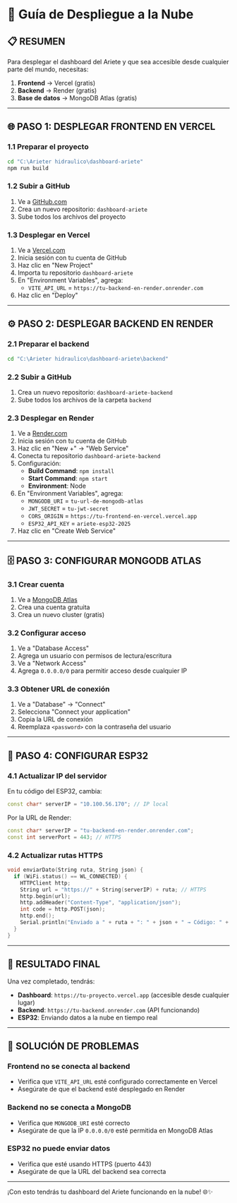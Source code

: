 # 🚀 Guía de Despliegue a la Nube

## 📋 RESUMEN
Para desplegar el dashboard del Ariete y que sea accesible desde cualquier parte del mundo, necesitas:

1. **Frontend** → Vercel (gratis)
2. **Backend** → Render (gratis) 
3. **Base de datos** → MongoDB Atlas (gratis)

---

## 🌐 PASO 1: DESPLEGAR FRONTEND EN VERCEL

### 1.1 Preparar el proyecto
```bash
cd "C:\Arieter hidraulico\dashboard-ariete"
npm run build
```

### 1.2 Subir a GitHub
1. Ve a [GitHub.com](https://github.com)
2. Crea un nuevo repositorio: `dashboard-ariete`
3. Sube todos los archivos del proyecto

### 1.3 Desplegar en Vercel
1. Ve a [Vercel.com](https://vercel.com)
2. Inicia sesión con tu cuenta de GitHub
3. Haz clic en "New Project"
4. Importa tu repositorio `dashboard-ariete`
5. En "Environment Variables", agrega:
   - `VITE_API_URL` = `https://tu-backend-en-render.onrender.com`
6. Haz clic en "Deploy"

---

## ⚙️ PASO 2: DESPLEGAR BACKEND EN RENDER

### 2.1 Preparar el backend
```bash
cd "C:\Arieter hidraulico\dashboard-ariete\backend"
```

### 2.2 Subir a GitHub
1. Crea un nuevo repositorio: `dashboard-ariete-backend`
2. Sube todos los archivos de la carpeta `backend`

### 2.3 Desplegar en Render
1. Ve a [Render.com](https://render.com)
2. Inicia sesión con tu cuenta de GitHub
3. Haz clic en "New +" → "Web Service"
4. Conecta tu repositorio `dashboard-ariete-backend`
5. Configuración:
   - **Build Command**: `npm install`
   - **Start Command**: `npm start`
   - **Environment**: Node
6. En "Environment Variables", agrega:
   - `MONGODB_URI` = `tu-url-de-mongodb-atlas`
   - `JWT_SECRET` = `tu-jwt-secret`
   - `CORS_ORIGIN` = `https://tu-frontend-en-vercel.vercel.app`
   - `ESP32_API_KEY` = `ariete-esp32-2025`
7. Haz clic en "Create Web Service"

---

## 🗄️ PASO 3: CONFIGURAR MONGODB ATLAS

### 3.1 Crear cuenta
1. Ve a [MongoDB Atlas](https://www.mongodb.com/cloud/atlas)
2. Crea una cuenta gratuita
3. Crea un nuevo cluster (gratis)

### 3.2 Configurar acceso
1. Ve a "Database Access"
2. Agrega un usuario con permisos de lectura/escritura
3. Ve a "Network Access"
4. Agrega `0.0.0.0/0` para permitir acceso desde cualquier IP

### 3.3 Obtener URL de conexión
1. Ve a "Database" → "Connect"
2. Selecciona "Connect your application"
3. Copia la URL de conexión
4. Reemplaza `<password>` con la contraseña del usuario

---

## 🔗 PASO 4: CONFIGURAR ESP32

### 4.1 Actualizar IP del servidor
En tu código del ESP32, cambia:
```cpp
const char* serverIP = "10.100.56.170"; // IP local
```

Por la URL de Render:
```cpp
const char* serverIP = "tu-backend-en-render.onrender.com";
const int serverPort = 443; // HTTPS
```

### 4.2 Actualizar rutas HTTPS
```cpp
void enviarDato(String ruta, String json) {
  if (WiFi.status() == WL_CONNECTED) {
    HTTPClient http;
    String url = "https://" + String(serverIP) + ruta; // HTTPS
    http.begin(url);
    http.addHeader("Content-Type", "application/json");
    int code = http.POST(json);
    http.end();
    Serial.println("Enviado a " + ruta + ": " + json + " → Código: " + String(code));
  }
}
```

---

## 🎯 RESULTADO FINAL

Una vez completado, tendrás:

- **Dashboard**: `https://tu-proyecto.vercel.app` (accesible desde cualquier lugar)
- **Backend**: `https://tu-backend.onrender.com` (API funcionando)
- **ESP32**: Enviando datos a la nube en tiempo real

---

## 🔧 SOLUCIÓN DE PROBLEMAS

### Frontend no se conecta al backend
- Verifica que `VITE_API_URL` esté configurado correctamente en Vercel
- Asegúrate de que el backend esté desplegado en Render

### Backend no se conecta a MongoDB
- Verifica que `MONGODB_URI` esté correcto
- Asegúrate de que la IP `0.0.0.0/0` esté permitida en MongoDB Atlas

### ESP32 no puede enviar datos
- Verifica que esté usando HTTPS (puerto 443)
- Asegúrate de que la URL del backend sea correcta

---

¡Con esto tendrás tu dashboard del Ariete funcionando en la nube! 🌐✨
